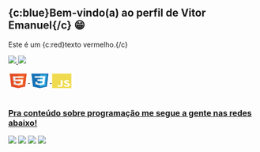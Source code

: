 ## {c:blue}Bem-vindo(a) ao perfil de Vitor Emanuel{/c} 😁
Este é um {c:red}texto vermelho.{/c}

 <div>
   <a href="https://github.com/vitoremanuelcruzvieira">
   <img height="180em" src="https://github-readme-stats.vercel.app/api?username=vitoremanuelcruzvieira&show_icons=true&theme=shadow_blue&show&include_all_commits=true&count_private=true"/>
   <img height="180em" src="https://github-readme-stats.vercel.app/api/top-langs/?username=vitoremanuelcruzvieira&layout=compact&langs_count=6&theme=shadow_blue"/>
</div>
    
<div style="display: inline_block"><br>
  <img align="center" alt="HTML" height="30" width="40" src="https://raw.githubusercontent.com/devicons/devicon/master/icons/html5/html5-original.svg">
  <img align="center" alt="CSS" height="30" width="40" src="https://raw.githubusercontent.com/devicons/devicon/master/icons/css3/css3-original.svg">
  <img align="center" alt="Js" height="30" width="40" src="https://raw.githubusercontent.com/devicons/devicon/master/icons/javascript/javascript-plain.svg">
</div>
 
<br>
 
### Pra conteúdo sobre programação me segue a gente nas redes abaixo!
 
<div> 
  <a href="" target="_blank"><img src="https://img.shields.io/badge/YouTube-FF0000?style=for-the-badge&logo=youtube&logoColor=white" target="_blank"></a>
  <a href="" target="_blank"><img src="https://img.shields.io/badge/-Instagram-%23E4405F?style=for-the-badge&logo=instagram&logoColor=white" target="_blank"></a>
  <a href="" target="_blank"><img src="https://img.shields.io/badge/Discord-7289DA?style=for-the-badge&logo=discord&logoColor=white" target="_blank"></a> 
  <a href="" target="_blank"><img src="https://img.shields.io/badge/-LinkedIn-%230077B5?style=for-the-badge&logo=linkedin&logoColor=white" target="_blank"></a>
</div>
